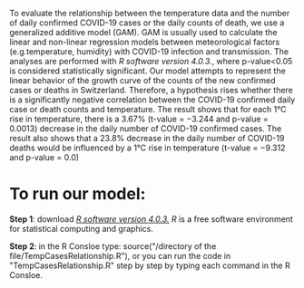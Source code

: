 To evaluate the relationship between the temperature data and the number of daily confirmed COVID-19 cases or the daily counts of death, we use a generalized additive model (GAM). GAM is usually used to calculate the linear and non-linear regression models between meteorological factors (e.g.temperature, humidity) with COVID-19 infection and transmission.
The analyses are performed with _R software version 4.0.3._, where p-value<0.05 is considered statistically significant. 
Our model attempts to represent the linear behavior of the growth curve of the counts of the new confirmed cases or deaths in Switzerland. Therefore, a hypothesis rises whether there is a significantly negative correlation between the COVID-19 confirmed daily case or death counts and temperature. 
The result shows that for each 1°C rise in temperature, there is a 3.67% (t-value = −3.244 and p-value = 0.0013) decrease in the daily number of COVID-19 confirmed cases. The result also shows that a 23.8% decrease in the daily number of COVID-19 deaths would be influenced by a 1°C rise in temperature (t-value = −9.312 and p-value = 0.0)

# To run our model: 
**Step 1**: download [_R software version 4.0.3._](https://www.r-project.org/) _R_ is a free software environment for statistical computing and graphics.  

**Step 2**: in the R Consloe type: source("/directory of the file/TempCasesRelationship.R"), or you can run the code in "TempCasesRelationship.R" step by step by typing each command in the  R Consloe.



